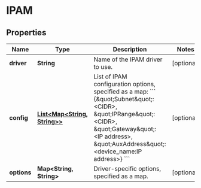 
# IPAM

## Properties
Name | Type | Description | Notes
------------ | ------------- | ------------- | -------------
**driver** | **String** | Name of the IPAM driver to use. |  [optional]
**config** | [**List&lt;Map&lt;String, String&gt;&gt;**](Map.md) | List of IPAM configuration options, specified as a map:  &#x60;&#x60;&#x60; {\&quot;Subnet\&quot;: &lt;CIDR&gt;, \&quot;IPRange\&quot;: &lt;CIDR&gt;, \&quot;Gateway\&quot;: &lt;IP address&gt;, \&quot;AuxAddress\&quot;: &lt;device_name:IP address&gt;} &#x60;&#x60;&#x60;  |  [optional]
**options** | **Map&lt;String, String&gt;** | Driver-specific options, specified as a map. |  [optional]



